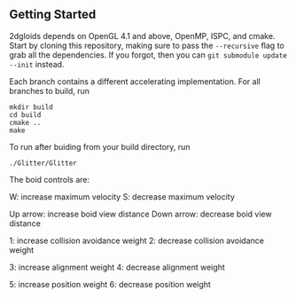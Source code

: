 
## Getting Started
2dgloids depends on OpenGL 4.1 and above, OpenMP, ISPC, and cmake. Start by cloning this repository, making sure to pass the `--recursive` flag to grab all the dependencies. If you forgot, then you can `git submodule update --init` instead.

Each branch contains a different accelerating implementation. For all branches to build, run 

```
mkdir build
cd build
cmake ..
make
```

To run after buiding from your build directory, run

```
./Glitter/Glitter
```

The boid controls are:

W: increase maximum velocity
S: decrease maximum velocity

Up arrow: increase boid view distance
Down arrow: decrease boid view distance

1: increase collision avoidance weight
2: decrease collision avoidance weight

3: increase alignment weight
4: decrease alignment weight

5: increase position weight
6: decrease position weight
